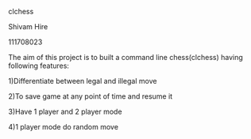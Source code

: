 clchess

Shivam Hire

111708023

The aim of this project is to built a command line chess(clchess) having following features:

1)Differentiate between legal and illegal move

2)To save game at any point of time and resume it

3)Have 1 player and 2 player mode

4)1 player mode do random move
